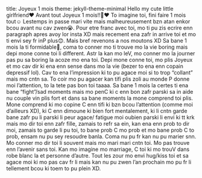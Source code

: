 title: Joyeux 1 mois
theme: jekyll-theme-minimal
Hello my cute little girlfriend❤
Avant tout Joyeux 1 mois!!🎉❤
To imagine toi, fini faire 1 mois tout☺ Lestemps in passe mari vite mais malheureusement bzn atan enkor bcou avant nu cav zwen😭.  Pour etre franc avec toi, mo ti pu zis ecrire enn paragraph apres avoy lor insta XD mais recement ena zafr in arrive toi et mo ti envi sey fr inP plus😊.
Mais bref revenons a nos moutons XD
Sa bane 1 mois la ti formidable🥰, coma to conner mo ti trouve mo la vie boring mais depi mone conne toi li different. Astr la kan mo leV, mo conner mo la journer pas pu sa boring la acoze mo ena toi. Depi mone conne toi, mo plis Joyeux et mo cav dir ki ena enn sense dans mo la vie (bezer to ena enn copain depressif lol). Cav to ena l’impression ki to pu agace moi si to trop “collant” mais mo cntn sa. To coir mo pu agacer kan tifi plis zoli au monde P donne moi l’attention, to la tete pas bon toi taaaa. Sa bane 1 mois la certes ti ena bane “fight”/sad moments mais mo penC ki c enn bon zafr parski sa in aide nu couple vin plis fort et dans sa bane moments la mone comprend toi plis. Mone comprend ki mo copine C enn tifi ki bzn bcou l’attention (comme moi d’ailleurs XD), ki C enn dimoune ki bien fort mentalement, ki li cntn garde bane zafr pu li parski li peur agace/ fatigue moi oubien parski li envi ki tt krk mais mo dir toi enn zafr fille, zamais to refr sa ein, kan ena enn prob to dir moi, zamais to garde li pu toi, to bane prob C mo prob et mo bane prob C to prob, ensam nu pu sey resoudre banla. Coma nu pu fr kan nu pu marier snn. Mo conner mo dir toi li souvent mais mo mari mari cntn toi. Mo pas trouve enn l’avenir sans toi. Kan mo imagine mo marriage, C toi ki mo trouV dans robe blanc la et personne d’autre. Tout les zour mo envi hug/kiss toi et sa agace moi ki mo pas cav fr li mais kan nu pu zwen l’an prochain mo pu fr li tellement bcou ki toem to pu plein XD. 

